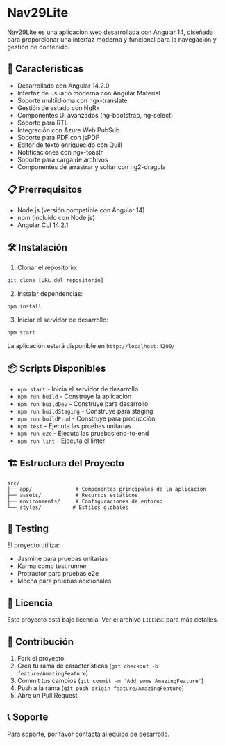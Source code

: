 # Nav29Lite

Nav29Lite es una aplicación web desarrollada con Angular 14, diseñada para proporcionar una interfaz moderna y funcional para la navegación y gestión de contenido.

## 🚀 Características

- Desarrollado con Angular 14.2.0
- Interfaz de usuario moderna con Angular Material
- Soporte multiidioma con ngx-translate
- Gestión de estado con NgRx
- Componentes UI avanzados (ng-bootstrap, ng-select)
- Soporte para RTL
- Integración con Azure Web PubSub
- Soporte para PDF con jsPDF
- Editor de texto enriquecido con Quill
- Notificaciones con ngx-toastr
- Soporte para carga de archivos
- Componentes de arrastrar y soltar con ng2-dragula

## 📋 Prerrequisitos

- Node.js (versión compatible con Angular 14)
- npm (incluido con Node.js)
- Angular CLI 14.2.1

## 🛠️ Instalación

1. Clonar el repositorio:
```bash
git clone [URL del repositorio]
```

2. Instalar dependencias:
```bash
npm install
```

3. Iniciar el servidor de desarrollo:
```bash
npm start
```

La aplicación estará disponible en `http://localhost:4200/`

## 📦 Scripts Disponibles

- `npm start` - Inicia el servidor de desarrollo
- `npm run build` - Construye la aplicación
- `npm run buildDev` - Construye para desarrollo
- `npm run buildStaging` - Construye para staging
- `npm run buildProd` - Construye para producción
- `npm test` - Ejecuta las pruebas unitarias
- `npm run e2e` - Ejecuta las pruebas end-to-end
- `npm run lint` - Ejecuta el linter

## 🏗️ Estructura del Proyecto

```
src/
├── app/              # Componentes principales de la aplicación
├── assets/           # Recursos estáticos
├── environments/     # Configuraciones de entorno
└── styles/          # Estilos globales
```

## 🧪 Testing

El proyecto utiliza:
- Jasmine para pruebas unitarias
- Karma como test runner
- Protractor para pruebas e2e
- Mocha para pruebas adicionales

## 📄 Licencia

Este proyecto está bajo licencia. Ver el archivo `LICENSE` para más detalles.

## 🤝 Contribución

1. Fork el proyecto
2. Crea tu rama de características (`git checkout -b feature/AmazingFeature`)
3. Commit tus cambios (`git commit -m 'Add some AmazingFeature'`)
4. Push a la rama (`git push origin feature/AmazingFeature`)
5. Abre un Pull Request

## 📞 Soporte

Para soporte, por favor contacta al equipo de desarrollo. 